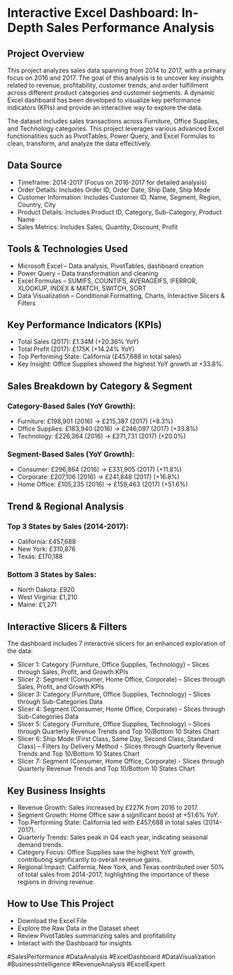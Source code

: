 # Interactive Excel Dashboard: In-Depth Sales Performance Analysis

## Project Overview
This project analyzes sales data spanning from 2014 to 2017, with a primary focus on 2016 and 2017. The goal of this analysis is to uncover key insights related to revenue, profitability, customer trends, and order fulfillment across different product categories and customer segments. A dynamic Excel dashboard has been developed to visualize key performance indicators (KPIs) and provide an interactive way to explore the data.

The dataset includes sales transactions across Furniture, Office Supplies, and Technology categories. This project leverages various advanced Excel functionalities such as PivotTables, Power Query, and Excel Formulas to clean, transform, and analyze the data effectively.


## Data Source
- Timeframe: 2014-2017 (Focus on 2016-2017 for detailed analysis)
- Order Details: Includes Order ID, Order Date, Ship Date, Ship Mode
- Customer Information: Includes Customer ID, Name, Segment, Region, Country, City
- Product Details: Includes Product ID, Category, Sub-Category, Product Name
- Sales Metrics: Includes Sales, Quantity, Discount, Profit


## Tools & Technologies Used
- Microsoft Excel – Data analysis, PivotTables, dashboard creation
- Power Query – Data transformation and cleaning
- Excel Formulas – SUMIFS, COUNTIFS, AVERAGEIFS, IFERROR, XLOOKUP, INDEX & MATCH, SWITCH, SORT
- Data Visualization – Conditional Formatting, Charts, Interactive Slicers & Filters


## Key Performance Indicators (KPIs)

 - Total Sales (2017): £1.34M (+20.36% YoY)
 - Total Profit (2017): £175K (+14.24% YoY)
 - Top Performing State: California (£457,688 in total sales)
 - Key Insight: Office Supplies showed the highest YoY growth at +33.8%.


## Sales Breakdown by Category & Segment

### Category-Based Sales (YoY Growth):
 - Furniture: £198,901 (2016) → £215,387 (2017) (+8.3%)
 - Office Supplies: £183,940 (2016) → £246,097 (2017) (+33.8%)
 - Technology: £226,364 (2016) → £271,731 (2017) (+20.0%)

### Segment-Based Sales (YoY Growth):
 - Consumer: £296,864 (2016) → £331,905 (2017) (+11.8%)
 - Corporate: £207,106 (2016) → £241,848 (2017) (+16.8%)
 - Home Office: £105,235 (2016) → £159,463 (2017) (+51.6%)

## Trend & Regional Analysis

### Top 3 States by Sales (2014-2017):
- California: £457,688
- New York: £310,876
- Texas: £170,188

### Bottom 3 States by Sales:
- North Dakota: £920
- West Virginia: £1,210
- Maine: £1,271

## Interactive Slicers & Filters
The dashboard includes 7 interactive slicers for an enhanced exploration of the data:

- Slicer 1: Category (Furniture, Office Supplies, Technology) – Slices through Sales, Profit, and Growth KPIs
- Slicer 2: Segment (Consumer, Home Office, Corporate) – Slices through Sales, Profit, and Growth KPIs
- Slicer 3: Category (Furniture, Office Supplies, Technology) – Slices through Sub-Categories Data
- Slicer 4: Segment (Consumer, Home Office, Corporate) – Slices through Sub-Categories Data
- Slicer 5: Category (Furniture, Office Supplies, Technology) – Slices through Quarterly Revenue Trends and Top 10/Bottom 10 States Chart
- Slicer 6: Ship Mode (First Class, Same Day, Second Class, Standard Class) – Filters by Delivery Method - Slices through Quarterly Revenue Trends and Top 10/Bottom 10 States Chart
- Slicer 7: Segment (Consumer, Home Office, Corporate) - Slices through Quarterly Revenue Trends and Top 10/Bottom 10 States Chart


## Key Business Insights
- Revenue Growth: Sales increased by £227K from 2016 to 2017.
- Segment Growth: Home Office saw a significant boost at +51.6% YoY.
- Top Performing State: California led with £457,688 in total sales (2014-2017).
- Quarterly Trends: Sales peak in Q4 each year, indicating seasonal demand trends.
- Category Focus: Office Supplies saw the highest YoY growth, contributing significantly to overall revenue gains.
- Regional Impact: California, New York, and Texas contributed over 50% of total sales from 2014-2017, highlighting the importance of these regions in driving revenue.


## How to Use This Project
- Download the Excel File
- Explore the Raw Data in the Dataset sheet
- Review PivotTables summarizing sales and profitability
- Interact with the Dashboard for insights


#SalesPerformance #DataAnalysis #ExcelDashboard #DataVisualization #BusinessIntelligence #RevenueAnalysis #ExcelExpert



